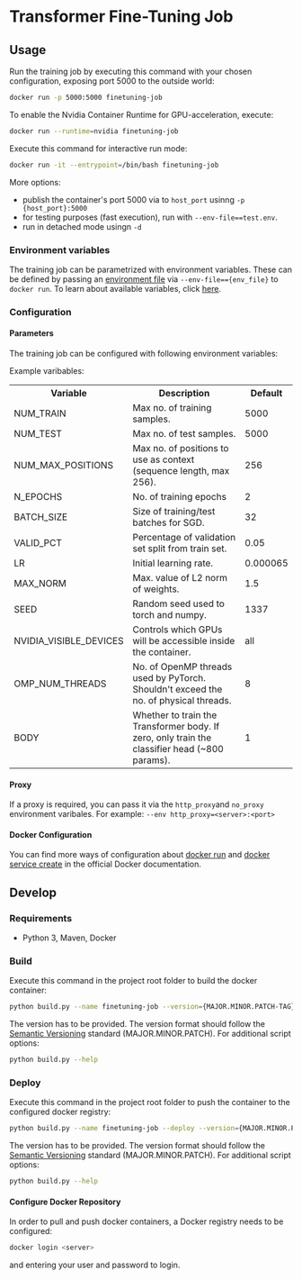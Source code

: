 # Transformer Fine-Tuning Job


## Usage 

Run the training job by executing this command with your chosen configuration, exposing port 5000 to the outside world:

```bash
docker run -p 5000:5000 finetuning-job
```

To enable the Nvidia Container Runtime for GPU-acceleration, execute:

```bash
docker run --runtime=nvidia finetuning-job
```

Execute this command for interactive run mode:
```bash
docker run -it --entrypoint=/bin/bash finetuning-job
```

More options:

* publish the container's port 5000 via to `host_port` usinng `-p {host_port}:5000`
* for testing purposes (fast execution), run with `--env-file==test.env`.
* run in detached mode usingn `-d`


### Environment variables

The training job can be parametrized with environment variables. These can be defined by passing an [environment file](https://docs.docker.com/compose/compose-file/#env_file) via `--env-file=={env_file}` to `docker run`. To learn about available variables, click [here](#parameters).



### Configuration

#### Parameters

The training job can be configured with following environment variables:

Example varibables:

<table>
    <tr>
        <th>Variable</th>
        <th>Description</th>
        <th>Default</th>
    </tr>
     <tr>
        <td>NUM_TRAIN</td>
        <td>Max no. of training samples.</td>
        <td>5000</td>
    </tr>
    <tr>
        <td>NUM_TEST</td>
        <td>Max no. of test samples.</td>
        <td>5000</td>
    </tr>
    <tr>
        <td>NUM_MAX_POSITIONS</td>
        <td>Max no. of positions to use as context (sequence length, max 256).</td>
        <td>256</td>
    </tr>
    <tr>
        <td>N_EPOCHS</td>
        <td>No. of training epochs</td>
        <td>2</td>
    </tr>  
    <tr>  
        <td>BATCH_SIZE</td>
        <td>Size of training/test batches for SGD.</td>
        <td>32</td>
    </tr>
     <tr>
        <td>VALID_PCT</td>
        <td>Percentage of validation set split from train set.</td>
        <td>0.05</td>
    </tr>    
    <tr>
        <td>LR</td>
        <td>Initial learning rate.</td>
        <td>0.000065</td>
    </tr>
    <tr>
        <td>MAX_NORM</td>
        <td>Max. value of L2 norm of weights.</td>
        <td>1.5</td>
    </tr>
    <tr>
        <td>SEED</td>
        <td>Random seed used to torch and numpy.</td>
        <td>1337</td>
    </tr>
    <tr>
        <td>NVIDIA_VISIBLE_DEVICES</td>
        <td>Controls which GPUs will be accessible inside the container.</td>
        <td>all</td>
    </tr>
    <tr>
        <td>OMP_NUM_THREADS</td>
        <td>No. of OpenMP threads used by PyTorch. Shouldn't exceed the no. of physical threads.</td>
        <td>8</td>
    </tr>
    <tr>
        <td>BODY</td>
        <td>Whether to train the Transformer body. If zero, only train the classifier head (~800 params).</td>
        <td>1</td>
    </tr>

   
</table>

#### Proxy

If a proxy is required, you can pass it via the `http_proxy`and `no_proxy` environment varibales. For example: `--env http_proxy=<server>:<port>`

#### Docker Configuration

You can find more ways of configuration about [docker run](https://docs.docker.com/engine/reference/commandline/run) and [docker service create](https://docs.docker.com/engine/reference/commandline/service_create) in the official Docker documentation.

## Develop

### Requirements

- Python 3, Maven, Docker

### Build

Execute this command in the project root folder to build the docker container:

```bash
python build.py --name finetuning-job --version={MAJOR.MINOR.PATCH-TAG}
```

The version has to be provided. The version format should follow the [Semantic Versioning](https://semver.org/) standard (MAJOR.MINOR.PATCH). For additional script options:

```bash
python build.py --help
```

### Deploy

Execute this command in the project root folder to push the container to the configured docker registry:

```bash
python build.py --name finetuning-job --deploy --version={MAJOR.MINOR.PATCH-TAG}
```

The version has to be provided. The version format should follow the [Semantic Versioning](https://semver.org/) standard (MAJOR.MINOR.PATCH). For additional script options:

```bash
python build.py --help
```

#### Configure Docker Repository

In order to pull and push docker containers, a Docker registry needs to be configured:

```bash
docker login <server>
```

and entering your user and password to login.
